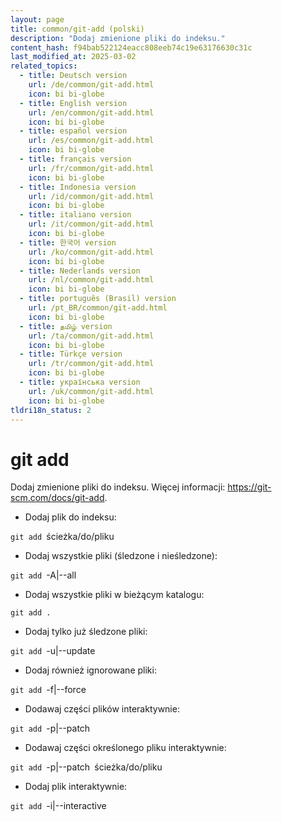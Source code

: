 ```yaml
---
layout: page
title: common/git-add (polski)
description: "Dodaj zmienione pliki do indeksu."
content_hash: f94bab522124eacc808eeb74c19e63176630c31c
last_modified_at: 2025-03-02
related_topics:
  - title: Deutsch version
    url: /de/common/git-add.html
    icon: bi bi-globe
  - title: English version
    url: /en/common/git-add.html
    icon: bi bi-globe
  - title: español version
    url: /es/common/git-add.html
    icon: bi bi-globe
  - title: français version
    url: /fr/common/git-add.html
    icon: bi bi-globe
  - title: Indonesia version
    url: /id/common/git-add.html
    icon: bi bi-globe
  - title: italiano version
    url: /it/common/git-add.html
    icon: bi bi-globe
  - title: 한국어 version
    url: /ko/common/git-add.html
    icon: bi bi-globe
  - title: Nederlands version
    url: /nl/common/git-add.html
    icon: bi bi-globe
  - title: português (Brasil) version
    url: /pt_BR/common/git-add.html
    icon: bi bi-globe
  - title: தமிழ் version
    url: /ta/common/git-add.html
    icon: bi bi-globe
  - title: Türkçe version
    url: /tr/common/git-add.html
    icon: bi bi-globe
  - title: українська version
    url: /uk/common/git-add.html
    icon: bi bi-globe
tldri18n_status: 2
---
```

# git add

Dodaj zmienione pliki do indeksu.
Więcej informacji: <https://git-scm.com/docs/git-add>.

- Dodaj plik do indeksu:

`git add `<span class="tldr-var badge badge-pill bg-dark-lm bg-white-dm text-white-lm text-dark-dm font-weight-bold">ścieżka/do/pliku</span>

- Dodaj wszystkie pliki (śledzone i nieśledzone):

`git add `<span class="tldr-var badge badge-pill bg-dark-lm bg-white-dm text-white-lm text-dark-dm font-weight-bold">-A|--all</span>

- Dodaj wszystkie pliki w bieżącym katalogu:

`git add .`

- Dodaj tylko już śledzone pliki:

`git add `<span class="tldr-var badge badge-pill bg-dark-lm bg-white-dm text-white-lm text-dark-dm font-weight-bold">-u|--update</span>

- Dodaj również ignorowane pliki:

`git add `<span class="tldr-var badge badge-pill bg-dark-lm bg-white-dm text-white-lm text-dark-dm font-weight-bold">-f|--force</span>

- Dodawaj części plików interaktywnie:

`git add `<span class="tldr-var badge badge-pill bg-dark-lm bg-white-dm text-white-lm text-dark-dm font-weight-bold">-p|--patch</span>

- Dodawaj części określonego pliku interaktywnie:

`git add `<span class="tldr-var badge badge-pill bg-dark-lm bg-white-dm text-white-lm text-dark-dm font-weight-bold">-p|--patch</span>` `<span class="tldr-var badge badge-pill bg-dark-lm bg-white-dm text-white-lm text-dark-dm font-weight-bold">ścieżka/do/pliku</span>

- Dodaj plik interaktywnie:

`git add `<span class="tldr-var badge badge-pill bg-dark-lm bg-white-dm text-white-lm text-dark-dm font-weight-bold">-i|--interactive</span>
